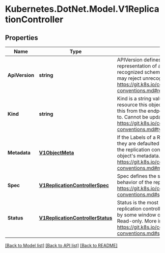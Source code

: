 # Kubernetes.DotNet.Model.V1ReplicationController
## Properties

Name | Type | Description | Notes
------------ | ------------- | ------------- | -------------
**ApiVersion** | **string** | APIVersion defines the versioned schema of this representation of an object. Servers should convert recognized schemas to the latest internal value, and may reject unrecognized values. More info: https://git.k8s.io/community/contributors/devel/api-conventions.md#resources | [optional] 
**Kind** | **string** | Kind is a string value representing the REST resource this object represents. Servers may infer this from the endpoint the client submits requests to. Cannot be updated. In CamelCase. More info: https://git.k8s.io/community/contributors/devel/api-conventions.md#types-kinds | [optional] 
**Metadata** | [**V1ObjectMeta**](V1ObjectMeta.md) | If the Labels of a ReplicationController are empty, they are defaulted to be the same as the Pod(s) that the replication controller manages. Standard object&#39;s metadata. More info: https://git.k8s.io/community/contributors/devel/api-conventions.md#metadata | [optional] 
**Spec** | [**V1ReplicationControllerSpec**](V1ReplicationControllerSpec.md) | Spec defines the specification of the desired behavior of the replication controller. More info: https://git.k8s.io/community/contributors/devel/api-conventions.md#spec-and-status | [optional] 
**Status** | [**V1ReplicationControllerStatus**](V1ReplicationControllerStatus.md) | Status is the most recently observed status of the replication controller. This data may be out of date by some window of time. Populated by the system. Read-only. More info: https://git.k8s.io/community/contributors/devel/api-conventions.md#spec-and-status | [optional] 

[[Back to Model list]](../README.md#documentation-for-models) [[Back to API list]](../README.md#documentation-for-api-endpoints) [[Back to README]](../README.md)


